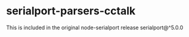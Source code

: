 # serialport-parsers-cctalk

This is included in the original node-serialport release serialport@^5.0.0

